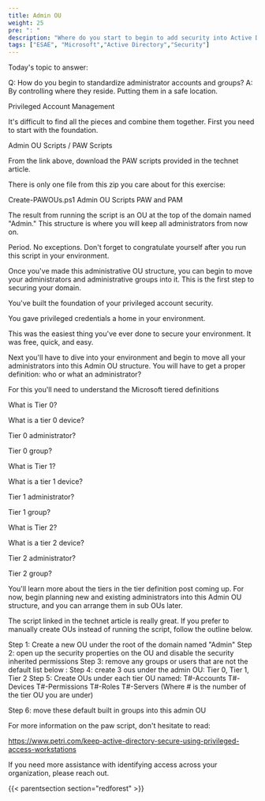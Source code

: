 ```yaml
---
title: Admin OU
weight: 25
pre: ": "
description: "Where do you start to begin to add security into Active Directory"
tags: ["ESAE", "Microsoft","Active Directory","Security"]
---
```

Today's topic to answer:

Q: How do you begin to standardize administrator accounts and groups?
A: By controlling where they reside. Putting them in a safe location.

Privileged Account Management

It's difficult to find all the pieces and combine them together. First you need to start with the foundation.

Admin OU Scripts / PAW Scripts

From the link above, download the PAW scripts provided in the technet article.

There is only one file from this zip you care about for this exercise:

Create-PAWOUs.ps1
 Admin OU Scripts PAW and PAM

 

 

The result from running the script is an OU at the top of the domain named "Admin." This structure is where you will keep all administrators from now on.

Period.
No exceptions.
Don't forget to congratulate yourself after you run this script in your environment.

Once you've made this administrative OU structure, you can begin to move your administrators and administrative groups into it. This is the first step to securing your domain.

 

You've built the foundation of your privileged account security.

 You gave privileged credentials a home in your environment.

 

This was the easiest thing you've ever done to secure your environment. It was free, quick, and easy.

 
Next you'll have to dive into your environment and begin to move all your administrators into this Admin OU structure. You will have to get a proper definition: who or what an administrator?

 

For this you'll need to understand the Microsoft tiered definitions

 

What is Tier 0?

What is a tier 0 device?

Tier 0 administrator?

Tier 0 group?

What is Tier 1?

What is a tier 1 device?

Tier 1 administrator?

Tier 1 group?

What is Tier 2?

What is a tier 2 device?

Tier 2 administrator?

Tier 2 group?

 

You'll learn more about the tiers in the tier definition post coming up. For now, begin planning new and existing administrators into this Admin OU structure, and you can arrange them in sub OUs later.

 

The script linked in the technet article is really great. If you prefer to manually create OUs instead of running the script, follow the outline below.

 Step 1: Create a new OU under the root of the domain named "Admin"
Step 2: open up the security properties on the OU and disable the security inherited permissions
Step 3: remove any groups or users that are not the default list below :
Step 4: create 3 ous under the admin OU: Tier 0, Tier 1, Tier 2
Step 5: Create OUs under each tier OU named:
T#-Accounts
T#-Devices
T#-Permissions
T#-Roles
T#-Servers
(Where # is the number of the tier OU you are under)

Step 6: move these default built in groups into this admin OU

For more information on the paw script, don't hesitate to read:

https://www.petri.com/keep-active-directory-secure-using-privileged-access-workstations

 

If you need more assistance with identifying access across your organization, please reach out.


{{< parentsection section="redforest" >}}
